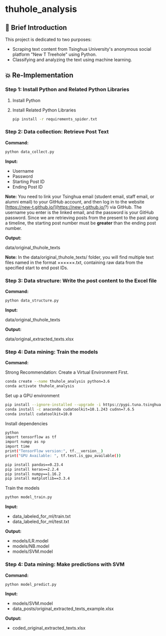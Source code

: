 # thuhole_analysis

## :hugs: Brief Introduction

This project is dedicated to two purposes:

* Scraping text content from Tsinghua University's anonymous social platform "New T Treehole" using Python.
* Classifying and analyzing the text using machine learning.

## :boom: Re-Implementation

### Step 1: Install Python and Related Python Libraries

1. Install Python 
2. Install Related Python Libraries

    ```bash
    pip install -r requirements_spider.txt
    ```

### Step 2: Data collection: Retrieve Post Text

**Command:**

```bash
python data_collect.py
```

**Input:**  

* Username
* Password
* Starting Post ID
* Ending Post ID

**Note:** You need to link your Tsinghua email (student email, staff email, or alumni email) to your GitHub account, and then log in to the website [https://new-t.github.io/](https://new-t.github.io/?) via GitHub. The username you enter is the linked email, and the password is your GitHub password. Since we are retrieving posts from the present to the past along a timeline, the starting post number must be **greater** than the ending post number.

**Output:** 

data/original_thuhole_texts

**Note:** In the data/original_thuhole_texts/ folder, you will find multiple text files named in the format ××××××.txt, containing raw data from the specified start to end post IDs.

### Step 3: Data structure: Write the post content to the Excel file

**Command:**

```bash
python data_structure.py
```

**Input:**  

data/original_thuhole_texts

**Output:** 

data/original_extracted_texts.xlsx

### Step 4: Data mining: Train the models

**Command:**

Strong Recommendation: Create a Virtual Environment First.

```bash
conda create --name thuhole_analysis python=3.6
conda activate thuhole_analysis
```

Set up a GPU environment

```bash
pip install --ignore-installed --upgrade -i https://pypi.tuna.tsinghua.edu.cn/simple tensorflow-gpu==1.14.0
conda install -c anaconda cudatoolkit=10.1.243 cudnn=7.6.5
conda install cudatoolkit=10.0
```

Install dependencies

```bash
python
import tensorflow as tf
import numpy as np
import time
print("TensorFlow version:", tf.__version__)
print("GPU Available: ", tf.test.is_gpu_available())

pip install pandas==0.23.4
pip install keras==2.2.4
pip install numpy==1.16.2
pip install matplotlib==3.3.4
```

Train the models

```bash
python model_train.py
```

**Input:**  

* data_labeled_for_ml/train.txt
* data_labeled_for_ml/test.txt

**Output:**  

* models/LR.model
* models/NB.model
* models/SVM.model

### Step 4: Data mining: Make predictions with SVM

**Command:**

```bash
python model_predict.py
```

**Input:**  

* models/SVM.model
* data_posts/original_extracted_texts_example.xlsx

**Output:**  

* coded_original_extracted_texts.xlsx

